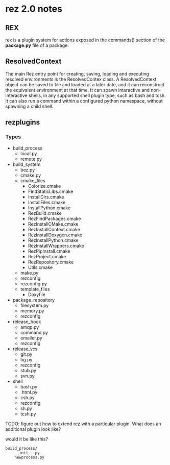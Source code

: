 # rez 2.0 notes

## REX

rex is a plugin system for actions exposed in the commands() section of the **package.py** file of a package.

## ResolvedContext

The main Rez entry point for creating, saving, loading and executing
resolved environments is the ResolvedContex class. A ResolvedContext object can be saved to file and
loaded at a later date, and it can reconstruct the equivalent environment
at that time. It can spawn interactive and non-interactive shells, in any
supported shell plugin type, such as bash and tcsh. It can also run a
command within a configured python namespace, without spawning a child
shell.

## rezplugins

### Types
- build_process
    - local.py
    - remote.py
- build_system
    - bez.py
    - cmake.py
    - cmake_files
        - Colorize.cmake
        - FindStaticLibs.cmake
        - InstallDirs.cmake
        - InstallFiles.cmake
        - InstallPython.cmake
        - RezBuild.cmake
        - RezFindPackages.cmake
        - RezInstallCMake.cmake
        - RezInstallContext.cmake
        - RezInstallDoxygen.cmake
        - RezInstallPython.cmake
        - RezInstallWrappers.cmake
        - RezPipInstall.cmake
        - RezProject.cmake
        - RezRepository.cmake
        - Utils.cmake
    - make.py
    - rezconfig
    - rezconfig.py
    - template_files
        - Doxyfile
- package_repository
    - filesystem.py
    - memory.py
    - rezconfig
- release_hook
    - amqp.py
    - command.py
    - emailer.py
    - rezconfig
- release_vcs
    - git.py
    - hg.py
    - rezconfig
    - stub.py
    - svn.py
- shell
    - bash.py
    - .html.py
    - csh.py
    - rezconfig
    - sh.py
    - tcsh.py

TODO: figure out how to extend rez with a particular plugin. What does an additional plugin look like?

would it be like this?
```
build_process/
    __init__.py
    newprocess.py
```
